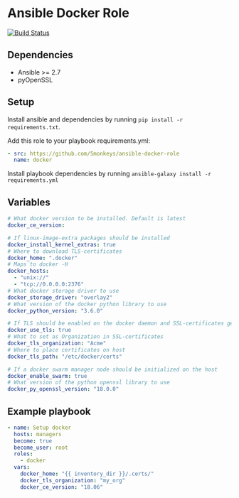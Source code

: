 # Ansible Docker Role

[![Build Status](https://travis-ci.com/5monkeys/ansible-docker-role.svg?branch=role-refactor)](https://travis-ci.com/5monkeys/ansible-docker-role)

## Dependencies

* Ansible >= 2.7
* pyOpenSSL

## Setup

Install ansible and dependencies by running `pip install -r requirements.txt`.

Add this role to your playbook requirements.yml:

```yaml
- src: https://github.com/5monkeys/ansible-docker-role
  name: docker
``` 

Install playbook dependencies by running `ansible-galaxy install -r requirements.yml` 

## Variables

```yaml
# What docker version to be installed. Default is latest
docker_ce_version:

# If linux-image-extra packages should be installed
docker_install_kernel_extras: true
# Where to download TLS-certificates
docker_home: ".docker"
# Maps to docker -H
docker_hosts:
  - "unix://"
  - "tcp://0.0.0.0:2376"
# What docker storage driver to use
docker_storage_driver: "overlay2"
# What version of the docker python library to use
docker_python_version: "3.6.0"

# If TLS should be enabled on the docker daemon and SSL-certificates generated
docker_use_tls: true
# What to set as Organization in SSL-certificates
docker_tls_organization: "Acme"
# Where to place certificates on host
docker_tls_path: "/etc/docker/certs"

# If a docker swarm manager node should be initialized on the host
docker_enable_swarm: true
# What version of the python openssl library to use
docker_py_openssl_version: "18.0.0"
```

## Example playbook
```yaml
- name: Setup docker
  hosts: managers
  become: true
  become_user: root
  roles:
    - docker
  vars:
    docker_home: "{{ inventory_dir }}/.certs/"
    docker_tls_organization: "my_org"
    docker_ce_version: "18.06"
```

